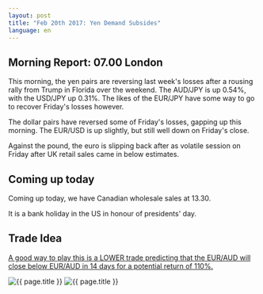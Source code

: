 ```yaml
---
layout: post
title: "Feb 20th 2017: Yen Demand Subsides"
language: en
---
```

## Morning Report: 07.00 London

This morning, the yen pairs are reversing last week's losses after a rousing rally from Trump in Florida over the weekend. The AUD/JPY is up 0.54%, with the USD/JPY up 0.31%. The likes of the EUR/JPY have some way to go to recover Friday's losses however. 

The dollar pairs have reversed some of Friday's losses, gapping up this morning. The EUR/USD is up slightly, but still well down on Friday's close. 

Against the pound, the euro is slipping back after as volatile session on Friday after UK retail sales came in below estimates.

## Coming up today

Coming up today, we have Canadian wholesale sales at 13.30. 

It is a bank holiday in the US in honour of presidents' day.

## Trade Idea

<a href="%LINK%%?currency=GBP&market=forex&underlying=frxEURAUD&formname=higherlower&duration_amount=14&duration_units=d&amount=10&amount_type=payout&expiry_type=duration&barrier=1.3800" target="_blank">A good way to play this is a LOWER trade predicting that the EUR/AUD will close below EUR/AUD in 14 days for a potential return of 110%.</a>

<img class="post-image" src="{{ site.url }}/images/2017-02-20_07-22-00.jpg" alt="{{ page.title }}">



<img class="post-image" src="{{ site.url }}/images/2017-02-20_07-25-15.jpg" alt="{{ page.title }}">